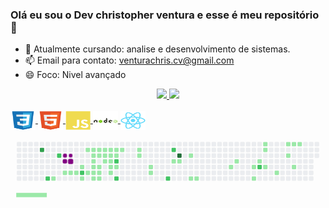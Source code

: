 ### Olá eu sou o Dev christopher ventura e esse é meu repositório 💾

- 🔭 Atualmente cursando: analise e desenvolvimento de sistemas.
- 📫 Email para contato: venturachris.cv@gmail.com
- 😄 Foco: Nivel avançado
<div align="center">
  <a href="https://github.com/VenturaChris">
  <img height="180em" src="https://github-readme-stats.vercel.app/api?username=VenturaChris&show_icons=true&theme=dark&include_all_commits=true&count_private=true"/>
  <img height="180em" src="https://github-readme-stats.vercel.app/api/top-langs/?username=VenturaChris&layout=compact&theme=dark"/>
</div>
<div style="display: inline_block"><br>
  <img align="center" alt="Ju-CSS" height="30" width="40" src="https://raw.githubusercontent.com/devicons/devicon/master/icons/css3/css3-original.svg">
  <img align="center" alt="Ju-HTML" height="30" width="40" src="https://raw.githubusercontent.com/devicons/devicon/master/icons/html5/html5-original.svg">
  <img align="center" alt="Ju-Js" height="30" width="40" src="https://raw.githubusercontent.com/devicons/devicon/master/icons/javascript/javascript-plain.svg">
  <img align="center" alt="Ju-node" height="30" width="40" src="https://raw.githubusercontent.com/devicons/devicon/master/icons/nodejs/nodejs-original-wordmark.svg" >
  <img align="center" alt="Ju-React" height="30" width="40" src="https://raw.githubusercontent.com/devicons/devicon/master/icons/react/react-original.svg">
</div>
  <div><svg viewBox="-16 -32 880 192" width="880" height="192" xmlns="http://www.w3.org/2000/svg"><desc>Generated with https://github.com/Platane/snk</desc><style>@keyframes c0{1.21%{fill:var(--c1)}1.23%,to{fill:var(--ce)}}@keyframes c1{82.66%{fill:var(--c3)}82.68%,to{fill:var(--ce)}}@keyframes c2{51.66%{fill:var(--c2)}51.68%,to{fill:var(--ce)}}@keyframes c3{2.73%{fill:var(--c1)}2.75%,to{fill:var(--ce)}}@keyframes c4{51.36%{fill:var(--c1)}51.38%,to{fill:var(--ce)}}@keyframes c5{53.49%{fill:var(--c2)}53.51%,to{fill:var(--ce)}}@keyframes c6{3.64%{fill:var(--c1)}3.66%,to{fill:var(--ce)}}@keyframes c7{4.55%{fill:var(--c1)}4.57%,to{fill:var(--ce)}}@keyframes c8{4.85%{fill:var(--c1)}4.87%,to{fill:var(--ce)}}@keyframes c9{50.45%{fill:var(--c1)}50.47%,to{fill:var(--ce)}}@keyframes ca{3.94%{fill:var(--c1)}3.96%,to{fill:var(--ce)}}@keyframes cb{4.25%{fill:var(--c1)}4.27%,to{fill:var(--ce)}}@keyframes cc{5.16%{fill:var(--c1)}5.18%,to{fill:var(--ce)}}@keyframes cd{5.77%{fill:var(--c1)}5.79%,to{fill:var(--ce)}}@keyframes ce{6.07%{fill:var(--c1)}6.09%,to{fill:var(--ce)}}@keyframes cf{6.68%{fill:var(--c1)}6.7%,to{fill:var(--ce)}}@keyframes cg{55.61%{fill:var(--c2)}55.63%,to{fill:var(--ce)}}@keyframes ch{49.23%{fill:var(--c1)}49.25%,to{fill:var(--ce)}}@keyframes ci{13.97%{fill:var(--c1)}13.99%,to{fill:var(--ce)}}@keyframes cj{8.5%{fill:var(--c1)}8.52%,to{fill:var(--ce)}}@keyframes ck{13.67%{fill:var(--c1)}13.69%,to{fill:var(--ce)}}@keyframes cl{14.58%{fill:var(--c1)}14.6%,to{fill:var(--ce)}}@keyframes cm{47.71%{fill:var(--c1)}47.73%,to{fill:var(--ce)}}@keyframes cn{7.28%{fill:var(--c1)}7.3%,to{fill:var(--ce)}}@keyframes co{8.2%{fill:var(--c1)}8.22%,to{fill:var(--ce)}}@keyframes cp{9.11%{fill:var(--c1)}9.13%,to{fill:var(--ce)}}@keyframes cq{13.36%{fill:var(--c1)}13.38%,to{fill:var(--ce)}}@keyframes cr{14.88%{fill:var(--c1)}14.9%,to{fill:var(--ce)}}@keyframes cs{7.59%{fill:var(--c1)}7.61%,to{fill:var(--ce)}}@keyframes ct{7.89%{fill:var(--c1)}7.91%,to{fill:var(--ce)}}@keyframes cu{9.41%{fill:var(--c1)}9.43%,to{fill:var(--ce)}}@keyframes cv{13.06%{fill:var(--c1)}13.08%,to{fill:var(--ce)}}@keyframes cw{15.19%{fill:var(--c1)}15.21%,to{fill:var(--ce)}}@keyframes cx{47.1%{fill:var(--c1)}47.12%,to{fill:var(--ce)}}@keyframes cy{12.76%{fill:var(--c1)}12.78%,to{fill:var(--ce)}}@keyframes cz{15.49%{fill:var(--c1)}15.51%,to{fill:var(--ce)}}@keyframes c10{46.8%{fill:var(--c1)}46.82%,to{fill:var(--ce)}}@keyframes c11{10.63%{fill:var(--c1)}10.65%,to{fill:var(--ce)}}@keyframes c12{10.32%{fill:var(--c1)}10.34%,to{fill:var(--ce)}}@keyframes c13{12.45%{fill:var(--c1)}12.47%,to{fill:var(--ce)}}@keyframes c14{15.8%{fill:var(--c1)}15.82%,to{fill:var(--ce)}}@keyframes c15{59.26%{fill:var(--c2)}59.28%,to{fill:var(--ce)}}@keyframes c16{10.93%{fill:var(--c1)}10.95%,to{fill:var(--ce)}}@keyframes c17{57.74%{fill:var(--c2)}57.76%,to{fill:var(--ce)}}@keyframes c18{12.15%{fill:var(--c1)}12.17%,to{fill:var(--ce)}}@keyframes c19{17.32%{fill:var(--c1)}17.34%,to{fill:var(--ce)}}@keyframes c1a{17.01%{fill:var(--c1)}17.03%,to{fill:var(--ce)}}@keyframes c1b{18.83%{fill:var(--c1)}18.85%,to{fill:var(--ce)}}@keyframes c1c{19.14%{fill:var(--c1)}19.16%,to{fill:var(--ce)}}@keyframes c1d{64.73%{fill:var(--c2)}64.75%,to{fill:var(--ce)}}@keyframes c1e{62.91%{fill:var(--c2)}62.93%,to{fill:var(--ce)}}@keyframes c1f{20.96%{fill:var(--c1)}20.98%,to{fill:var(--ce)}}@keyframes c1g{90.26%{fill:var(--c4)}90.28%,to{fill:var(--ce)}}@keyframes c1h{21.27%{fill:var(--c1)}21.29%,to{fill:var(--ce)}}@keyframes c1i{22.18%{fill:var(--c1)}22.2%,to{fill:var(--ce)}}@keyframes c1j{24%{fill:var(--c1)}24.02%,to{fill:var(--ce)}}@keyframes c1k{23.7%{fill:var(--c1)}23.72%,to{fill:var(--ce)}}@keyframes c1l{26.74%{fill:var(--c1)}26.76%,to{fill:var(--ce)}}@keyframes c1m{27.35%{fill:var(--c1)}27.37%,to{fill:var(--ce)}}@keyframes c1n{37.68%{fill:var(--c1)}37.7%,to{fill:var(--ce)}}@keyframes c1o{38.29%{fill:var(--c1)}38.31%,to{fill:var(--ce)}}@keyframes c1p{28.56%{fill:var(--c1)}28.58%,to{fill:var(--ce)}}@keyframes c1q{70.2%{fill:var(--c2)}70.22%,to{fill:var(--ce)}}@keyframes c1r{35.86%{fill:var(--c1)}35.88%,to{fill:var(--ce)}}@keyframes c1s{35.55%{fill:var(--c1)}35.57%,to{fill:var(--ce)}}@keyframes c1t{29.17%{fill:var(--c1)}29.19%,to{fill:var(--ce)}}@keyframes c1u{30.08%{fill:var(--c1)}30.1%,to{fill:var(--ce)}}@keyframes c1v{32.82%{fill:var(--c1)}32.84%,to{fill:var(--ce)}}@keyframes c1w{32.21%{fill:var(--c1)}32.23%,to{fill:var(--ce)}}@keyframes c1x{33.12%{fill:var(--c1)}33.14%,to{fill:var(--ce)}}@keyframes c1y{31.3%{fill:var(--c1)}31.32%,to{fill:var(--ce)}}@keyframes c1z{33.42%{fill:var(--c1)}33.44%,to{fill:var(--ce)}}@keyframes u0{1.21%{transform:scale(0,1)}1.23%,2.73%{transform:scale(.02,1)}2.75%,3.64%{transform:scale(.03,1)}3.66%,3.94%{transform:scale(.05,1)}3.96%,4.25%{transform:scale(.06,1)}4.27%,4.55%{transform:scale(.08,1)}4.57%,4.85%{transform:scale(.1,1)}4.87%,5.16%{transform:scale(.11,1)}5.18%,5.77%{transform:scale(.13,1)}5.79%,6.07%{transform:scale(.15,1)}6.09%,6.68%{transform:scale(.16,1)}6.7%,7.28%{transform:scale(.18,1)}7.3%,7.59%{transform:scale(.19,1)}7.61%,7.89%{transform:scale(.21,1)}7.91%,8.2%{transform:scale(.23,1)}8.22%,8.5%{transform:scale(.24,1)}8.52%,9.11%{transform:scale(.26,1)}9.13%,9.41%{transform:scale(.27,1)}10.32%,9.43%{transform:scale(.29,1)}10.34%,10.63%{transform:scale(.31,1)}10.65%,10.93%{transform:scale(.32,1)}10.95%,12.15%{transform:scale(.34,1)}12.17%,12.45%{transform:scale(.35,1)}12.47%,12.76%{transform:scale(.37,1)}12.78%,13.06%{transform:scale(.39,1)}13.08%,13.36%{transform:scale(.4,1)}13.38%,13.67%{transform:scale(.42,1)}13.69%,13.97%{transform:scale(.44,1)}13.99%,14.58%{transform:scale(.45,1)}14.6%,14.88%{transform:scale(.47,1)}14.9%,15.19%{transform:scale(.48,1)}15.21%,15.49%{transform:scale(.5,1)}15.51%,15.8%{transform:scale(.52,1)}15.82%,17.01%{transform:scale(.53,1)}17.03%,17.32%{transform:scale(.55,1)}17.34%,18.83%{transform:scale(.56,1)}18.85%,19.14%{transform:scale(.58,1)}19.16%,20.96%{transform:scale(.6,1)}20.98%,21.27%{transform:scale(.61,1)}21.29%,22.18%{transform:scale(.63,1)}22.2%,23.7%{transform:scale(.65,1)}23.72%,24%{transform:scale(.66,1)}24.02%,26.74%{transform:scale(.68,1)}26.76%,27.35%{transform:scale(.69,1)}27.37%,28.56%{transform:scale(.71,1)}28.58%,29.17%{transform:scale(.73,1)}29.19%,30.08%{transform:scale(.74,1)}30.1%,31.3%{transform:scale(.76,1)}31.32%,32.21%{transform:scale(.77,1)}32.23%,32.82%{transform:scale(.79,1)}32.84%,33.12%{transform:scale(.81,1)}33.14%,33.42%{transform:scale(.82,1)}33.44%,35.55%{transform:scale(.84,1)}35.57%,35.86%{transform:scale(.85,1)}35.88%,37.68%{transform:scale(.87,1)}37.7%,38.29%{transform:scale(.89,1)}38.31%,46.8%{transform:scale(.9,1)}46.82%,47.1%{transform:scale(.92,1)}47.12%,47.71%{transform:scale(.94,1)}47.73%,49.23%{transform:scale(.95,1)}49.25%,50.45%{transform:scale(.97,1)}50.47%,51.36%{transform:scale(.98,1)}51.38%,to{transform:scale(1,1)}}@keyframes u1{51.66%{transform:scale(0,1)}51.68%,53.49%{transform:scale(.13,1)}53.51%,55.61%{transform:scale(.25,1)}55.63%,57.74%{transform:scale(.38,1)}57.76%,59.26%{transform:scale(.5,1)}59.28%,62.91%{transform:scale(.63,1)}62.93%,64.73%{transform:scale(.75,1)}64.75%,70.2%{transform:scale(.88,1)}70.22%,to{transform:scale(1,1)}}@keyframes u2{82.66%{transform:scale(0,1)}82.68%,to{transform:scale(1,1)}}@keyframes u3{90.26%{transform:scale(0,1)}90.28%,to{transform:scale(1,1)}}@keyframes s0{0%,99.7%{transform:translate(0,-16px)}.3%{transform:translate(0,0)}.91%{transform:translate(32px,0)}1.22%{transform:translate(32px,16px)}1.52%{transform:translate(48px,16px)}1.82%{transform:translate(48px,0)}3.34%{transform:translate(128px,0)}3.65%{transform:translate(128px,16px)}3.95%,96.35%{transform:translate(144px,16px)}4.26%{transform:translate(144px,32px)}4.56%{transform:translate(128px,32px)}4.86%{transform:translate(128px,48px)}5.17%{transform:translate(144px,48px)}5.78%{transform:translate(144px,80px)}49.85%,6.08%{transform:translate(160px,80px)}6.38%{transform:translate(160px,64px)}7.6%{transform:translate(224px,64px)}7.9%{transform:translate(224px,80px)}8.51%{transform:translate(192px,80px)}48.94%,8.81%{transform:translate(192px,96px)}10.03%{transform:translate(256px,96px)}10.64%,46.5%{transform:translate(256px,64px)}11.25%{transform:translate(288px,64px)}12.16%{transform:translate(288px,16px)}13.98%{transform:translate(192px,16px)}14.29%{transform:translate(192px,32px)}17.02%{transform:translate(336px,32px)}17.33%{transform:translate(336px,16px)}17.93%{transform:translate(368px,16px)}19.15%{transform:translate(368px,80px)}20.36%{transform:translate(432px,80px)}20.97%{transform:translate(432px,48px)}21.88%{transform:translate(480px,48px)}22.19%{transform:translate(480px,32px)}22.49%{transform:translate(496px,32px)}23.71%{transform:translate(496px,96px)}24.01%{transform:translate(480px,96px)}24.32%{transform:translate(480px,80px)}26.44%{transform:translate(592px,80px)}26.75%{transform:translate(592px,64px)}27.05%{transform:translate(608px,64px)}27.36%{transform:translate(608px,48px)}28.88%{transform:translate(688px,48px)}29.18%{transform:translate(688px,64px)}29.79%{transform:translate(720px,64px)}30.09%{transform:translate(720px,80px)}31%{transform:translate(768px,80px)}31.91%{transform:translate(768px,32px)}32.22%{transform:translate(752px,32px)}32.83%{transform:translate(752px,0)}33.43%{transform:translate(784px,0)}33.74%{transform:translate(784px,16px)}35.56%{transform:translate(688px,16px)}35.87%{transform:translate(688px,0)}36.47%{transform:translate(656px,0)}38.3%{transform:translate(656px,96px)}38.6%{transform:translate(640px,96px)}39.21%{transform:translate(640px,64px)}46.81%{transform:translate(256px,48px)}48.02%{transform:translate(192px,48px)}49.54%{transform:translate(160px,96px)}51.06%{transform:translate(96px,80px)}51.37%{transform:translate(96px,96px)}51.67%{transform:translate(80px,96px)}51.98%{transform:translate(80px,80px)}52.58%{transform:translate(112px,80px)}53.5%{transform:translate(112px,32px)}54.71%{transform:translate(176px,32px)}55.62%{transform:translate(176px,80px)}57.45%{transform:translate(272px,80px)}57.75%{transform:translate(272px,96px)}58.05%{transform:translate(288px,96px)}58.97%{transform:translate(288px,48px)}59.27%{transform:translate(272px,48px)}59.57%{transform:translate(272px,32px)}62.61%{transform:translate(432px,32px)}62.92%{transform:translate(432px,16px)}63.22%{transform:translate(416px,16px)}64.74%{transform:translate(416px,96px)}69.6%{transform:translate(672px,96px)}71.12%{transform:translate(672px,16px)}82.67%{transform:translate(64px,16px)}82.98%{transform:translate(64px,32px)}90.27%{transform:translate(448px,32px)}90.58%{transform:translate(448px,16px)}96.96%{transform:translate(144px,-16px)}}@keyframes s1{0%,99.7%{transform:translate(16px,-16px)}.3%{transform:translate(0,-16px)}.61%{transform:translate(0,0)}1.22%{transform:translate(32px,0)}1.52%{transform:translate(32px,16px)}1.82%{transform:translate(48px,16px)}2.13%{transform:translate(48px,0)}3.65%{transform:translate(128px,0)}3.95%{transform:translate(128px,16px)}4.26%,96.66%{transform:translate(144px,16px)}4.56%{transform:translate(144px,32px)}4.86%{transform:translate(128px,32px)}5.17%{transform:translate(128px,48px)}5.47%{transform:translate(144px,48px)}6.08%{transform:translate(144px,80px)}50.15%,6.38%{transform:translate(160px,80px)}6.69%{transform:translate(160px,64px)}7.9%{transform:translate(224px,64px)}8.21%{transform:translate(224px,80px)}8.81%{transform:translate(192px,80px)}49.24%,9.12%{transform:translate(192px,96px)}10.33%{transform:translate(256px,96px)}10.94%,46.81%{transform:translate(256px,64px)}11.55%{transform:translate(288px,64px)}12.46%{transform:translate(288px,16px)}14.29%{transform:translate(192px,16px)}14.59%{transform:translate(192px,32px)}17.33%{transform:translate(336px,32px)}17.63%{transform:translate(336px,16px)}18.24%{transform:translate(368px,16px)}19.45%{transform:translate(368px,80px)}20.67%{transform:translate(432px,80px)}21.28%{transform:translate(432px,48px)}22.19%{transform:translate(480px,48px)}22.49%{transform:translate(480px,32px)}22.8%{transform:translate(496px,32px)}24.01%{transform:translate(496px,96px)}24.32%{transform:translate(480px,96px)}24.62%{transform:translate(480px,80px)}26.75%{transform:translate(592px,80px)}27.05%{transform:translate(592px,64px)}27.36%{transform:translate(608px,64px)}27.66%{transform:translate(608px,48px)}29.18%{transform:translate(688px,48px)}29.48%{transform:translate(688px,64px)}30.09%{transform:translate(720px,64px)}30.4%{transform:translate(720px,80px)}31.31%{transform:translate(768px,80px)}32.22%{transform:translate(768px,32px)}32.52%{transform:translate(752px,32px)}33.13%{transform:translate(752px,0)}33.74%{transform:translate(784px,0)}34.04%{transform:translate(784px,16px)}35.87%{transform:translate(688px,16px)}36.17%{transform:translate(688px,0)}36.78%{transform:translate(656px,0)}38.6%{transform:translate(656px,96px)}38.91%{transform:translate(640px,96px)}39.51%{transform:translate(640px,64px)}47.11%{transform:translate(256px,48px)}48.33%{transform:translate(192px,48px)}49.85%{transform:translate(160px,96px)}51.37%{transform:translate(96px,80px)}51.67%{transform:translate(96px,96px)}51.98%{transform:translate(80px,96px)}52.28%{transform:translate(80px,80px)}52.89%{transform:translate(112px,80px)}53.8%{transform:translate(112px,32px)}55.02%{transform:translate(176px,32px)}55.93%{transform:translate(176px,80px)}57.75%{transform:translate(272px,80px)}58.05%{transform:translate(272px,96px)}58.36%{transform:translate(288px,96px)}59.27%{transform:translate(288px,48px)}59.57%{transform:translate(272px,48px)}59.88%{transform:translate(272px,32px)}62.92%{transform:translate(432px,32px)}63.22%{transform:translate(432px,16px)}63.53%{transform:translate(416px,16px)}65.05%{transform:translate(416px,96px)}69.91%{transform:translate(672px,96px)}71.43%{transform:translate(672px,16px)}82.98%{transform:translate(64px,16px)}83.28%{transform:translate(64px,32px)}90.58%{transform:translate(448px,32px)}90.88%{transform:translate(448px,16px)}97.26%{transform:translate(144px,-16px)}}@keyframes s2{0%,99.7%{transform:translate(32px,-16px)}.61%{transform:translate(0,-16px)}.91%{transform:translate(0,0)}1.52%{transform:translate(32px,0)}1.82%{transform:translate(32px,16px)}2.13%{transform:translate(48px,16px)}2.43%{transform:translate(48px,0)}3.95%{transform:translate(128px,0)}4.26%{transform:translate(128px,16px)}4.56%,96.96%{transform:translate(144px,16px)}4.86%{transform:translate(144px,32px)}5.17%{transform:translate(128px,32px)}5.47%{transform:translate(128px,48px)}5.78%{transform:translate(144px,48px)}6.38%{transform:translate(144px,80px)}50.46%,6.69%{transform:translate(160px,80px)}6.99%{transform:translate(160px,64px)}8.21%{transform:translate(224px,64px)}8.51%{transform:translate(224px,80px)}9.12%{transform:translate(192px,80px)}49.54%,9.42%{transform:translate(192px,96px)}10.64%{transform:translate(256px,96px)}11.25%,47.11%{transform:translate(256px,64px)}11.85%{transform:translate(288px,64px)}12.77%{transform:translate(288px,16px)}14.59%{transform:translate(192px,16px)}14.89%{transform:translate(192px,32px)}17.63%{transform:translate(336px,32px)}17.93%{transform:translate(336px,16px)}18.54%{transform:translate(368px,16px)}19.76%{transform:translate(368px,80px)}20.97%{transform:translate(432px,80px)}21.58%{transform:translate(432px,48px)}22.49%{transform:translate(480px,48px)}22.8%{transform:translate(480px,32px)}23.1%{transform:translate(496px,32px)}24.32%{transform:translate(496px,96px)}24.62%{transform:translate(480px,96px)}24.92%{transform:translate(480px,80px)}27.05%{transform:translate(592px,80px)}27.36%{transform:translate(592px,64px)}27.66%{transform:translate(608px,64px)}27.96%{transform:translate(608px,48px)}29.48%{transform:translate(688px,48px)}29.79%{transform:translate(688px,64px)}30.4%{transform:translate(720px,64px)}30.7%{transform:translate(720px,80px)}31.61%{transform:translate(768px,80px)}32.52%{transform:translate(768px,32px)}32.83%{transform:translate(752px,32px)}33.43%{transform:translate(752px,0)}34.04%{transform:translate(784px,0)}34.35%{transform:translate(784px,16px)}36.17%{transform:translate(688px,16px)}36.47%{transform:translate(688px,0)}37.08%{transform:translate(656px,0)}38.91%{transform:translate(656px,96px)}39.21%{transform:translate(640px,96px)}39.82%{transform:translate(640px,64px)}47.42%{transform:translate(256px,48px)}48.63%{transform:translate(192px,48px)}50.15%{transform:translate(160px,96px)}51.67%{transform:translate(96px,80px)}51.98%{transform:translate(96px,96px)}52.28%{transform:translate(80px,96px)}52.58%{transform:translate(80px,80px)}53.19%{transform:translate(112px,80px)}54.1%{transform:translate(112px,32px)}55.32%{transform:translate(176px,32px)}56.23%{transform:translate(176px,80px)}58.05%{transform:translate(272px,80px)}58.36%{transform:translate(272px,96px)}58.66%{transform:translate(288px,96px)}59.57%{transform:translate(288px,48px)}59.88%{transform:translate(272px,48px)}60.18%{transform:translate(272px,32px)}63.22%{transform:translate(432px,32px)}63.53%{transform:translate(432px,16px)}63.83%{transform:translate(416px,16px)}65.35%{transform:translate(416px,96px)}70.21%{transform:translate(672px,96px)}71.73%{transform:translate(672px,16px)}83.28%{transform:translate(64px,16px)}83.59%{transform:translate(64px,32px)}90.88%{transform:translate(448px,32px)}91.19%{transform:translate(448px,16px)}97.57%{transform:translate(144px,-16px)}}@keyframes s3{0%,99.7%{transform:translate(48px,-16px)}.91%{transform:translate(0,-16px)}1.22%{transform:translate(0,0)}1.82%{transform:translate(32px,0)}2.13%{transform:translate(32px,16px)}2.43%{transform:translate(48px,16px)}2.74%{transform:translate(48px,0)}4.26%{transform:translate(128px,0)}4.56%{transform:translate(128px,16px)}4.86%,97.26%{transform:translate(144px,16px)}5.17%{transform:translate(144px,32px)}5.47%{transform:translate(128px,32px)}5.78%{transform:translate(128px,48px)}6.08%{transform:translate(144px,48px)}6.69%{transform:translate(144px,80px)}50.76%,6.99%{transform:translate(160px,80px)}7.29%{transform:translate(160px,64px)}8.51%{transform:translate(224px,64px)}8.81%{transform:translate(224px,80px)}9.42%{transform:translate(192px,80px)}49.85%,9.73%{transform:translate(192px,96px)}10.94%{transform:translate(256px,96px)}11.55%,47.42%{transform:translate(256px,64px)}12.16%{transform:translate(288px,64px)}13.07%{transform:translate(288px,16px)}14.89%{transform:translate(192px,16px)}15.2%{transform:translate(192px,32px)}17.93%{transform:translate(336px,32px)}18.24%{transform:translate(336px,16px)}18.84%{transform:translate(368px,16px)}20.06%{transform:translate(368px,80px)}21.28%{transform:translate(432px,80px)}21.88%{transform:translate(432px,48px)}22.8%{transform:translate(480px,48px)}23.1%{transform:translate(480px,32px)}23.4%{transform:translate(496px,32px)}24.62%{transform:translate(496px,96px)}24.92%{transform:translate(480px,96px)}25.23%{transform:translate(480px,80px)}27.36%{transform:translate(592px,80px)}27.66%{transform:translate(592px,64px)}27.96%{transform:translate(608px,64px)}28.27%{transform:translate(608px,48px)}29.79%{transform:translate(688px,48px)}30.09%{transform:translate(688px,64px)}30.7%{transform:translate(720px,64px)}31%{transform:translate(720px,80px)}31.91%{transform:translate(768px,80px)}32.83%{transform:translate(768px,32px)}33.13%{transform:translate(752px,32px)}33.74%{transform:translate(752px,0)}34.35%{transform:translate(784px,0)}34.65%{transform:translate(784px,16px)}36.47%{transform:translate(688px,16px)}36.78%{transform:translate(688px,0)}37.39%{transform:translate(656px,0)}39.21%{transform:translate(656px,96px)}39.51%{transform:translate(640px,96px)}40.12%{transform:translate(640px,64px)}47.72%{transform:translate(256px,48px)}48.94%{transform:translate(192px,48px)}50.46%{transform:translate(160px,96px)}51.98%{transform:translate(96px,80px)}52.28%{transform:translate(96px,96px)}52.58%{transform:translate(80px,96px)}52.89%{transform:translate(80px,80px)}53.5%{transform:translate(112px,80px)}54.41%{transform:translate(112px,32px)}55.62%{transform:translate(176px,32px)}56.53%{transform:translate(176px,80px)}58.36%{transform:translate(272px,80px)}58.66%{transform:translate(272px,96px)}58.97%{transform:translate(288px,96px)}59.88%{transform:translate(288px,48px)}60.18%{transform:translate(272px,48px)}60.49%{transform:translate(272px,32px)}63.53%{transform:translate(432px,32px)}63.83%{transform:translate(432px,16px)}64.13%{transform:translate(416px,16px)}65.65%{transform:translate(416px,96px)}70.52%{transform:translate(672px,96px)}72.04%{transform:translate(672px,16px)}83.59%{transform:translate(64px,16px)}83.89%{transform:translate(64px,32px)}91.19%{transform:translate(448px,32px)}91.49%{transform:translate(448px,16px)}97.87%{transform:translate(144px,-16px)}}:root{--cb:#1b1f230a;--cs:purple;--ce:#ebedf0;--c0:#ebedf0;--c1:#9be9a8;--c2:#40c463;--c3:#30a14e;--c4:#216e39}@media (prefers-color-scheme:dark){:root{--cb:#1b1f230a;--cs:purple;--ce:#161b22;--c1:#01311f;--c2:#034525;--c3:#0f6d31;--c4:#00c647}}.c{shape-rendering:geometricPrecision;fill:var(--ce);stroke-width:1px;stroke:var(--cb);animation:none 32900ms linear infinite}.c.c0{fill:var(--c1);animation-name:c0}.c.c1{fill:var(--c3);animation-name:c1}.c.c2{fill:var(--c2);animation-name:c2}.c.c3,.c.c4{fill:var(--c1);animation-name:c3}.c.c4{animation-name:c4}.c.c5{fill:var(--c2);animation-name:c5}.c.c6{fill:var(--c1);animation-name:c6}.c.c7,.c.c8,.c.c9{fill:var(--c1);animation-name:c7}.c.c8,.c.c9{animation-name:c8}.c.c9{animation-name:c9}.c.ca,.c.cb,.c.cc{fill:var(--c1);animation-name:ca}.c.cb,.c.cc{animation-name:cb}.c.cc{animation-name:cc}.c.cd,.c.ce,.c.cf{fill:var(--c1);animation-name:cd}.c.ce,.c.cf{animation-name:ce}.c.cf{animation-name:cf}.c.cg{fill:var(--c2);animation-name:cg}.c.ch,.c.ci,.c.cj{fill:var(--c1);animation-name:ch}.c.ci,.c.cj{animation-name:ci}.c.cj{animation-name:cj}.c.ck,.c.cl,.c.cm{fill:var(--c1);animation-name:ck}.c.cl,.c.cm{animation-name:cl}.c.cm{animation-name:cm}.c.cn,.c.co,.c.cp{fill:var(--c1);animation-name:cn}.c.co,.c.cp{animation-name:co}.c.cp{animation-name:cp}.c.cq,.c.cr,.c.cs{fill:var(--c1);animation-name:cq}.c.cr,.c.cs{animation-name:cr}.c.cs{animation-name:cs}.c.ct,.c.cu,.c.cv{fill:var(--c1);animation-name:ct}.c.cu,.c.cv{animation-name:cu}.c.cv{animation-name:cv}.c.cw,.c.cx,.c.cy{fill:var(--c1);animation-name:cw}.c.cx,.c.cy{animation-name:cx}.c.cy{animation-name:cy}.c.c10,.c.c11,.c.cz{fill:var(--c1);animation-name:cz}.c.c10,.c.c11{animation-name:c10}.c.c11{animation-name:c11}.c.c12,.c.c13,.c.c14{fill:var(--c1);animation-name:c12}.c.c13,.c.c14{animation-name:c13}.c.c14{animation-name:c14}.c.c15{fill:var(--c2);animation-name:c15}.c.c16{fill:var(--c1);animation-name:c16}.c.c17{fill:var(--c2);animation-name:c17}.c.c18,.c.c19{fill:var(--c1);animation-name:c18}.c.c19{animation-name:c19}.c.c1a,.c.c1b,.c.c1c{fill:var(--c1);animation-name:c1a}.c.c1b,.c.c1c{animation-name:c1b}.c.c1c{animation-name:c1c}.c.c1d,.c.c1e{fill:var(--c2);animation-name:c1d}.c.c1e{animation-name:c1e}.c.c1f{fill:var(--c1);animation-name:c1f}.c.c1g{fill:var(--c4);animation-name:c1g}.c.c1h,.c.c1i,.c.c1j{fill:var(--c1);animation-name:c1h}.c.c1i,.c.c1j{animation-name:c1i}.c.c1j{animation-name:c1j}.c.c1k,.c.c1l,.c.c1m{fill:var(--c1);animation-name:c1k}.c.c1l,.c.c1m{animation-name:c1l}.c.c1m{animation-name:c1m}.c.c1n,.c.c1o,.c.c1p{fill:var(--c1);animation-name:c1n}.c.c1o,.c.c1p{animation-name:c1o}.c.c1p{animation-name:c1p}.c.c1q{fill:var(--c2);animation-name:c1q}.c.c1r,.c.c1s,.c.c1t{fill:var(--c1);animation-name:c1r}.c.c1s,.c.c1t{animation-name:c1s}.c.c1t{animation-name:c1t}.c.c1u,.c.c1v,.c.c1w{fill:var(--c1);animation-name:c1u}.c.c1v,.c.c1w{animation-name:c1v}.c.c1w{animation-name:c1w}.c.c1x,.c.c1y,.c.c1z{fill:var(--c1);animation-name:c1x}.c.c1y,.c.c1z{animation-name:c1y}.c.c1z{animation-name:c1z}.s,.u{animation:none linear 32900ms infinite}.u,.u.u0{transform-origin:0 0}.u{transform:scale(0,1)}.u.u0{fill:var(--c1);animation-name:u0}.u.u1{fill:var(--c2);animation-name:u1;transform-origin:730.2px 0}.u.u2{fill:var(--c3);animation-name:u2;transform-origin:824.4px 0}.u.u3{fill:var(--c4);animation-name:u3;transform-origin:836.2px 0}.s{shape-rendering:geometricPrecision;fill:var(--cs)}.s.s0{transform:translate(0,-16px);animation-name:s0}.s.s1{transform:translate(16px,-16px);animation-name:s1}.s.s2{transform:translate(32px,-16px);animation-name:s2}.s.s3{transform:translate(48px,-16px);animation-name:s3}</style><rect class="c" x="2" y="2" rx="2" ry="2" width="12" height="12"/><rect class="c" x="2" y="18" rx="2" ry="2" width="12" height="12"/><rect class="c" x="2" y="34" rx="2" ry="2" width="12" height="12"/><rect class="c" x="2" y="50" rx="2" ry="2" width="12" height="12"/><rect class="c" x="2" y="66" rx="2" ry="2" width="12" height="12"/><rect class="c" x="2" y="82" rx="2" ry="2" width="12" height="12"/><rect class="c" x="2" y="98" rx="2" ry="2" width="12" height="12"/><rect class="c" x="18" y="2" rx="2" ry="2" width="12" height="12"/><rect class="c" x="18" y="18" rx="2" ry="2" width="12" height="12"/><rect class="c" x="18" y="34" rx="2" ry="2" width="12" height="12"/><rect class="c" x="18" y="50" rx="2" ry="2" width="12" height="12"/><rect class="c" x="18" y="66" rx="2" ry="2" width="12" height="12"/><rect class="c" x="18" y="82" rx="2" ry="2" width="12" height="12"/><rect class="c" x="18" y="98" rx="2" ry="2" width="12" height="12"/><rect class="c" x="34" y="2" rx="2" ry="2" width="12" height="12"/><rect class="c c0" x="34" y="18" rx="2" ry="2" width="12" height="12"/><rect class="c" x="34" y="34" rx="2" ry="2" width="12" height="12"/><rect class="c" x="34" y="50" rx="2" ry="2" width="12" height="12"/><rect class="c" x="34" y="66" rx="2" ry="2" width="12" height="12"/><rect class="c" x="34" y="82" rx="2" ry="2" width="12" height="12"/><rect class="c" x="34" y="98" rx="2" ry="2" width="12" height="12"/><rect class="c" x="50" y="2" rx="2" ry="2" width="12" height="12"/><rect class="c" x="50" y="18" rx="2" ry="2" width="12" height="12"/><rect class="c" x="50" y="34" rx="2" ry="2" width="12" height="12"/><rect class="c" x="50" y="50" rx="2" ry="2" width="12" height="12"/><rect class="c" x="50" y="66" rx="2" ry="2" width="12" height="12"/><rect class="c" x="50" y="82" rx="2" ry="2" width="12" height="12"/><rect class="c" x="50" y="98" rx="2" ry="2" width="12" height="12"/><rect class="c" x="66" y="2" rx="2" ry="2" width="12" height="12"/><rect class="c c1" x="66" y="18" rx="2" ry="2" width="12" height="12"/><rect class="c" x="66" y="34" rx="2" ry="2" width="12" height="12"/><rect class="c" x="66" y="50" rx="2" ry="2" width="12" height="12"/><rect class="c" x="66" y="66" rx="2" ry="2" width="12" height="12"/><rect class="c" x="66" y="82" rx="2" ry="2" width="12" height="12"/><rect class="c" x="66" y="98" rx="2" ry="2" width="12" height="12"/><rect class="c" x="82" y="2" rx="2" ry="2" width="12" height="12"/><rect class="c" x="82" y="18" rx="2" ry="2" width="12" height="12"/><rect class="c" x="82" y="34" rx="2" ry="2" width="12" height="12"/><rect class="c" x="82" y="50" rx="2" ry="2" width="12" height="12"/><rect class="c" x="82" y="66" rx="2" ry="2" width="12" height="12"/><rect class="c" x="82" y="82" rx="2" ry="2" width="12" height="12"/><rect class="c c2" x="82" y="98" rx="2" ry="2" width="12" height="12"/><rect class="c c3" x="98" y="2" rx="2" ry="2" width="12" height="12"/><rect class="c" x="98" y="18" rx="2" ry="2" width="12" height="12"/><rect class="c" x="98" y="34" rx="2" ry="2" width="12" height="12"/><rect class="c" x="98" y="50" rx="2" ry="2" width="12" height="12"/><rect class="c" x="98" y="66" rx="2" ry="2" width="12" height="12"/><rect class="c" x="98" y="82" rx="2" ry="2" width="12" height="12"/><rect class="c c4" x="98" y="98" rx="2" ry="2" width="12" height="12"/><rect class="c" x="114" y="2" rx="2" ry="2" width="12" height="12"/><rect class="c" x="114" y="18" rx="2" ry="2" width="12" height="12"/><rect class="c c5" x="114" y="34" rx="2" ry="2" width="12" height="12"/><rect class="c" x="114" y="50" rx="2" ry="2" width="12" height="12"/><rect class="c" x="114" y="66" rx="2" ry="2" width="12" height="12"/><rect class="c" x="114" y="82" rx="2" ry="2" width="12" height="12"/><rect class="c" x="114" y="98" rx="2" ry="2" width="12" height="12"/><rect class="c" x="130" y="2" rx="2" ry="2" width="12" height="12"/><rect class="c c6" x="130" y="18" rx="2" ry="2" width="12" height="12"/><rect class="c c7" x="130" y="34" rx="2" ry="2" width="12" height="12"/><rect class="c c8" x="130" y="50" rx="2" ry="2" width="12" height="12"/><rect class="c" x="130" y="66" rx="2" ry="2" width="12" height="12"/><rect class="c c9" x="130" y="82" rx="2" ry="2" width="12" height="12"/><rect class="c" x="130" y="98" rx="2" ry="2" width="12" height="12"/><rect class="c" x="146" y="2" rx="2" ry="2" width="12" height="12"/><rect class="c ca" x="146" y="18" rx="2" ry="2" width="12" height="12"/><rect class="c cb" x="146" y="34" rx="2" ry="2" width="12" height="12"/><rect class="c cc" x="146" y="50" rx="2" ry="2" width="12" height="12"/><rect class="c" x="146" y="66" rx="2" ry="2" width="12" height="12"/><rect class="c cd" x="146" y="82" rx="2" ry="2" width="12" height="12"/><rect class="c" x="146" y="98" rx="2" ry="2" width="12" height="12"/><rect class="c" x="162" y="2" rx="2" ry="2" width="12" height="12"/><rect class="c" x="162" y="18" rx="2" ry="2" width="12" height="12"/><rect class="c" x="162" y="34" rx="2" ry="2" width="12" height="12"/><rect class="c" x="162" y="50" rx="2" ry="2" width="12" height="12"/><rect class="c" x="162" y="66" rx="2" ry="2" width="12" height="12"/><rect class="c ce" x="162" y="82" rx="2" ry="2" width="12" height="12"/><rect class="c" x="162" y="98" rx="2" ry="2" width="12" height="12"/><rect class="c" x="178" y="2" rx="2" ry="2" width="12" height="12"/><rect class="c" x="178" y="18" rx="2" ry="2" width="12" height="12"/><rect class="c" x="178" y="34" rx="2" ry="2" width="12" height="12"/><rect class="c" x="178" y="50" rx="2" ry="2" width="12" height="12"/><rect class="c cf" x="178" y="66" rx="2" ry="2" width="12" height="12"/><rect class="c cg" x="178" y="82" rx="2" ry="2" width="12" height="12"/><rect class="c ch" x="178" y="98" rx="2" ry="2" width="12" height="12"/><rect class="c" x="194" y="2" rx="2" ry="2" width="12" height="12"/><rect class="c ci" x="194" y="18" rx="2" ry="2" width="12" height="12"/><rect class="c" x="194" y="34" rx="2" ry="2" width="12" height="12"/><rect class="c" x="194" y="50" rx="2" ry="2" width="12" height="12"/><rect class="c" x="194" y="66" rx="2" ry="2" width="12" height="12"/><rect class="c cj" x="194" y="82" rx="2" ry="2" width="12" height="12"/><rect class="c" x="194" y="98" rx="2" ry="2" width="12" height="12"/><rect class="c" x="210" y="2" rx="2" ry="2" width="12" height="12"/><rect class="c ck" x="210" y="18" rx="2" ry="2" width="12" height="12"/><rect class="c cl" x="210" y="34" rx="2" ry="2" width="12" height="12"/><rect class="c cm" x="210" y="50" rx="2" ry="2" width="12" height="12"/><rect class="c cn" x="210" y="66" rx="2" ry="2" width="12" height="12"/><rect class="c co" x="210" y="82" rx="2" ry="2" width="12" height="12"/><rect class="c cp" x="210" y="98" rx="2" ry="2" width="12" height="12"/><rect class="c" x="226" y="2" rx="2" ry="2" width="12" height="12"/><rect class="c cq" x="226" y="18" rx="2" ry="2" width="12" height="12"/><rect class="c cr" x="226" y="34" rx="2" ry="2" width="12" height="12"/><rect class="c" x="226" y="50" rx="2" ry="2" width="12" height="12"/><rect class="c cs" x="226" y="66" rx="2" ry="2" width="12" height="12"/><rect class="c ct" x="226" y="82" rx="2" ry="2" width="12" height="12"/><rect class="c cu" x="226" y="98" rx="2" ry="2" width="12" height="12"/><rect class="c" x="242" y="2" rx="2" ry="2" width="12" height="12"/><rect class="c cv" x="242" y="18" rx="2" ry="2" width="12" height="12"/><rect class="c cw" x="242" y="34" rx="2" ry="2" width="12" height="12"/><rect class="c cx" x="242" y="50" rx="2" ry="2" width="12" height="12"/><rect class="c" x="242" y="66" rx="2" ry="2" width="12" height="12"/><rect class="c" x="242" y="82" rx="2" ry="2" width="12" height="12"/><rect class="c" x="242" y="98" rx="2" ry="2" width="12" height="12"/><rect class="c" x="258" y="2" rx="2" ry="2" width="12" height="12"/><rect class="c cy" x="258" y="18" rx="2" ry="2" width="12" height="12"/><rect class="c cz" x="258" y="34" rx="2" ry="2" width="12" height="12"/><rect class="c c10" x="258" y="50" rx="2" ry="2" width="12" height="12"/><rect class="c c11" x="258" y="66" rx="2" ry="2" width="12" height="12"/><rect class="c c12" x="258" y="82" rx="2" ry="2" width="12" height="12"/><rect class="c" x="258" y="98" rx="2" ry="2" width="12" height="12"/><rect class="c" x="274" y="2" rx="2" ry="2" width="12" height="12"/><rect class="c c13" x="274" y="18" rx="2" ry="2" width="12" height="12"/><rect class="c c14" x="274" y="34" rx="2" ry="2" width="12" height="12"/><rect class="c c15" x="274" y="50" rx="2" ry="2" width="12" height="12"/><rect class="c c16" x="274" y="66" rx="2" ry="2" width="12" height="12"/><rect class="c" x="274" y="82" rx="2" ry="2" width="12" height="12"/><rect class="c c17" x="274" y="98" rx="2" ry="2" width="12" height="12"/><rect class="c" x="290" y="2" rx="2" ry="2" width="12" height="12"/><rect class="c c18" x="290" y="18" rx="2" ry="2" width="12" height="12"/><rect class="c" x="290" y="34" rx="2" ry="2" width="12" height="12"/><rect class="c" x="290" y="50" rx="2" ry="2" width="12" height="12"/><rect class="c" x="290" y="66" rx="2" ry="2" width="12" height="12"/><rect class="c" x="290" y="82" rx="2" ry="2" width="12" height="12"/><rect class="c" x="290" y="98" rx="2" ry="2" width="12" height="12"/><rect class="c" x="306" y="2" rx="2" ry="2" width="12" height="12"/><rect class="c" x="306" y="18" rx="2" ry="2" width="12" height="12"/><rect class="c" x="306" y="34" rx="2" ry="2" width="12" height="12"/><rect class="c" x="306" y="50" rx="2" ry="2" width="12" height="12"/><rect class="c" x="306" y="66" rx="2" ry="2" width="12" height="12"/><rect class="c" x="306" y="82" rx="2" ry="2" width="12" height="12"/><rect class="c" x="306" y="98" rx="2" ry="2" width="12" height="12"/><rect class="c" x="322" y="2" rx="2" ry="2" width="12" height="12"/><rect class="c" x="322" y="18" rx="2" ry="2" width="12" height="12"/><rect class="c" x="322" y="34" rx="2" ry="2" width="12" height="12"/><rect class="c" x="322" y="50" rx="2" ry="2" width="12" height="12"/><rect class="c" x="322" y="66" rx="2" ry="2" width="12" height="12"/><rect class="c" x="322" y="82" rx="2" ry="2" width="12" height="12"/><rect class="c" x="322" y="98" rx="2" ry="2" width="12" height="12"/><rect class="c" x="338" y="2" rx="2" ry="2" width="12" height="12"/><rect class="c c19" x="338" y="18" rx="2" ry="2" width="12" height="12"/><rect class="c c1a" x="338" y="34" rx="2" ry="2" width="12" height="12"/><rect class="c" x="338" y="50" rx="2" ry="2" width="12" height="12"/><rect class="c" x="338" y="66" rx="2" ry="2" width="12" height="12"/><rect class="c" x="338" y="82" rx="2" ry="2" width="12" height="12"/><rect class="c" x="338" y="98" rx="2" ry="2" width="12" height="12"/><rect class="c" x="354" y="2" rx="2" ry="2" width="12" height="12"/><rect class="c" x="354" y="18" rx="2" ry="2" width="12" height="12"/><rect class="c" x="354" y="34" rx="2" ry="2" width="12" height="12"/><rect class="c" x="354" y="50" rx="2" ry="2" width="12" height="12"/><rect class="c" x="354" y="66" rx="2" ry="2" width="12" height="12"/><rect class="c" x="354" y="82" rx="2" ry="2" width="12" height="12"/><rect class="c" x="354" y="98" rx="2" ry="2" width="12" height="12"/><rect class="c" x="370" y="2" rx="2" ry="2" width="12" height="12"/><rect class="c" x="370" y="18" rx="2" ry="2" width="12" height="12"/><rect class="c" x="370" y="34" rx="2" ry="2" width="12" height="12"/><rect class="c" x="370" y="50" rx="2" ry="2" width="12" height="12"/><rect class="c c1b" x="370" y="66" rx="2" ry="2" width="12" height="12"/><rect class="c c1c" x="370" y="82" rx="2" ry="2" width="12" height="12"/><rect class="c" x="370" y="98" rx="2" ry="2" width="12" height="12"/><rect class="c" x="386" y="2" rx="2" ry="2" width="12" height="12"/><rect class="c" x="386" y="18" rx="2" ry="2" width="12" height="12"/><rect class="c" x="386" y="34" rx="2" ry="2" width="12" height="12"/><rect class="c" x="386" y="50" rx="2" ry="2" width="12" height="12"/><rect class="c" x="386" y="66" rx="2" ry="2" width="12" height="12"/><rect class="c" x="386" y="82" rx="2" ry="2" width="12" height="12"/><rect class="c" x="386" y="98" rx="2" ry="2" width="12" height="12"/><rect class="c" x="402" y="2" rx="2" ry="2" width="12" height="12"/><rect class="c" x="402" y="18" rx="2" ry="2" width="12" height="12"/><rect class="c" x="402" y="34" rx="2" ry="2" width="12" height="12"/><rect class="c" x="402" y="50" rx="2" ry="2" width="12" height="12"/><rect class="c" x="402" y="66" rx="2" ry="2" width="12" height="12"/><rect class="c" x="402" y="82" rx="2" ry="2" width="12" height="12"/><rect class="c" x="402" y="98" rx="2" ry="2" width="12" height="12"/><rect class="c" x="418" y="2" rx="2" ry="2" width="12" height="12"/><rect class="c" x="418" y="18" rx="2" ry="2" width="12" height="12"/><rect class="c" x="418" y="34" rx="2" ry="2" width="12" height="12"/><rect class="c" x="418" y="50" rx="2" ry="2" width="12" height="12"/><rect class="c" x="418" y="66" rx="2" ry="2" width="12" height="12"/><rect class="c" x="418" y="82" rx="2" ry="2" width="12" height="12"/><rect class="c c1d" x="418" y="98" rx="2" ry="2" width="12" height="12"/><rect class="c" x="434" y="2" rx="2" ry="2" width="12" height="12"/><rect class="c c1e" x="434" y="18" rx="2" ry="2" width="12" height="12"/><rect class="c" x="434" y="34" rx="2" ry="2" width="12" height="12"/><rect class="c c1f" x="434" y="50" rx="2" ry="2" width="12" height="12"/><rect class="c" x="434" y="66" rx="2" ry="2" width="12" height="12"/><rect class="c" x="434" y="82" rx="2" ry="2" width="12" height="12"/><rect class="c" x="434" y="98" rx="2" ry="2" width="12" height="12"/><rect class="c" x="450" y="2" rx="2" ry="2" width="12" height="12"/><rect class="c" x="450" y="18" rx="2" ry="2" width="12" height="12"/><rect class="c c1g" x="450" y="34" rx="2" ry="2" width="12" height="12"/><rect class="c c1h" x="450" y="50" rx="2" ry="2" width="12" height="12"/><rect class="c" x="450" y="66" rx="2" ry="2" width="12" height="12"/><rect class="c" x="450" y="82" rx="2" ry="2" width="12" height="12"/><rect class="c" x="450" y="98" rx="2" ry="2" width="12" height="12"/><rect class="c" x="466" y="2" rx="2" ry="2" width="12" height="12"/><rect class="c" x="466" y="18" rx="2" ry="2" width="12" height="12"/><rect class="c" x="466" y="34" rx="2" ry="2" width="12" height="12"/><rect class="c" x="466" y="50" rx="2" ry="2" width="12" height="12"/><rect class="c" x="466" y="66" rx="2" ry="2" width="12" height="12"/><rect class="c" x="466" y="82" rx="2" ry="2" width="12" height="12"/><rect class="c" x="466" y="98" rx="2" ry="2" width="12" height="12"/><rect class="c" x="482" y="2" rx="2" ry="2" width="12" height="12"/><rect class="c" x="482" y="18" rx="2" ry="2" width="12" height="12"/><rect class="c c1i" x="482" y="34" rx="2" ry="2" width="12" height="12"/><rect class="c" x="482" y="50" rx="2" ry="2" width="12" height="12"/><rect class="c" x="482" y="66" rx="2" ry="2" width="12" height="12"/><rect class="c" x="482" y="82" rx="2" ry="2" width="12" height="12"/><rect class="c c1j" x="482" y="98" rx="2" ry="2" width="12" height="12"/><rect class="c" x="498" y="2" rx="2" ry="2" width="12" height="12"/><rect class="c" x="498" y="18" rx="2" ry="2" width="12" height="12"/><rect class="c" x="498" y="34" rx="2" ry="2" width="12" height="12"/><rect class="c" x="498" y="50" rx="2" ry="2" width="12" height="12"/><rect class="c" x="498" y="66" rx="2" ry="2" width="12" height="12"/><rect class="c" x="498" y="82" rx="2" ry="2" width="12" height="12"/><rect class="c c1k" x="498" y="98" rx="2" ry="2" width="12" height="12"/><rect class="c" x="514" y="2" rx="2" ry="2" width="12" height="12"/><rect class="c" x="514" y="18" rx="2" ry="2" width="12" height="12"/><rect class="c" x="514" y="34" rx="2" ry="2" width="12" height="12"/><rect class="c" x="514" y="50" rx="2" ry="2" width="12" height="12"/><rect class="c" x="514" y="66" rx="2" ry="2" width="12" height="12"/><rect class="c" x="514" y="82" rx="2" ry="2" width="12" height="12"/><rect class="c" x="514" y="98" rx="2" ry="2" width="12" height="12"/><rect class="c" x="530" y="2" rx="2" ry="2" width="12" height="12"/><rect class="c" x="530" y="18" rx="2" ry="2" width="12" height="12"/><rect class="c" x="530" y="34" rx="2" ry="2" width="12" height="12"/><rect class="c" x="530" y="50" rx="2" ry="2" width="12" height="12"/><rect class="c" x="530" y="66" rx="2" ry="2" width="12" height="12"/><rect class="c" x="530" y="82" rx="2" ry="2" width="12" height="12"/><rect class="c" x="530" y="98" rx="2" ry="2" width="12" height="12"/><rect class="c" x="546" y="2" rx="2" ry="2" width="12" height="12"/><rect class="c" x="546" y="18" rx="2" ry="2" width="12" height="12"/><rect class="c" x="546" y="34" rx="2" ry="2" width="12" height="12"/><rect class="c" x="546" y="50" rx="2" ry="2" width="12" height="12"/><rect class="c" x="546" y="66" rx="2" ry="2" width="12" height="12"/><rect class="c" x="546" y="82" rx="2" ry="2" width="12" height="12"/><rect class="c" x="546" y="98" rx="2" ry="2" width="12" height="12"/><rect class="c" x="562" y="2" rx="2" ry="2" width="12" height="12"/><rect class="c" x="562" y="18" rx="2" ry="2" width="12" height="12"/><rect class="c" x="562" y="34" rx="2" ry="2" width="12" height="12"/><rect class="c" x="562" y="50" rx="2" ry="2" width="12" height="12"/><rect class="c" x="562" y="66" rx="2" ry="2" width="12" height="12"/><rect class="c" x="562" y="82" rx="2" ry="2" width="12" height="12"/><rect class="c" x="562" y="98" rx="2" ry="2" width="12" height="12"/><rect class="c" x="578" y="2" rx="2" ry="2" width="12" height="12"/><rect class="c" x="578" y="18" rx="2" ry="2" width="12" height="12"/><rect class="c" x="578" y="34" rx="2" ry="2" width="12" height="12"/><rect class="c" x="578" y="50" rx="2" ry="2" width="12" height="12"/><rect class="c" x="578" y="66" rx="2" ry="2" width="12" height="12"/><rect class="c" x="578" y="82" rx="2" ry="2" width="12" height="12"/><rect class="c" x="578" y="98" rx="2" ry="2" width="12" height="12"/><rect class="c" x="594" y="2" rx="2" ry="2" width="12" height="12"/><rect class="c" x="594" y="18" rx="2" ry="2" width="12" height="12"/><rect class="c" x="594" y="34" rx="2" ry="2" width="12" height="12"/><rect class="c" x="594" y="50" rx="2" ry="2" width="12" height="12"/><rect class="c c1l" x="594" y="66" rx="2" ry="2" width="12" height="12"/><rect class="c" x="594" y="82" rx="2" ry="2" width="12" height="12"/><rect class="c" x="594" y="98" rx="2" ry="2" width="12" height="12"/><rect class="c" x="610" y="2" rx="2" ry="2" width="12" height="12"/><rect class="c" x="610" y="18" rx="2" ry="2" width="12" height="12"/><rect class="c" x="610" y="34" rx="2" ry="2" width="12" height="12"/><rect class="c c1m" x="610" y="50" rx="2" ry="2" width="12" height="12"/><rect class="c" x="610" y="66" rx="2" ry="2" width="12" height="12"/><rect class="c" x="610" y="82" rx="2" ry="2" width="12" height="12"/><rect class="c" x="610" y="98" rx="2" ry="2" width="12" height="12"/><rect class="c" x="626" y="2" rx="2" ry="2" width="12" height="12"/><rect class="c" x="626" y="18" rx="2" ry="2" width="12" height="12"/><rect class="c" x="626" y="34" rx="2" ry="2" width="12" height="12"/><rect class="c" x="626" y="50" rx="2" ry="2" width="12" height="12"/><rect class="c" x="626" y="66" rx="2" ry="2" width="12" height="12"/><rect class="c" x="626" y="82" rx="2" ry="2" width="12" height="12"/><rect class="c" x="626" y="98" rx="2" ry="2" width="12" height="12"/><rect class="c" x="642" y="2" rx="2" ry="2" width="12" height="12"/><rect class="c" x="642" y="18" rx="2" ry="2" width="12" height="12"/><rect class="c" x="642" y="34" rx="2" ry="2" width="12" height="12"/><rect class="c" x="642" y="50" rx="2" ry="2" width="12" height="12"/><rect class="c" x="642" y="66" rx="2" ry="2" width="12" height="12"/><rect class="c" x="642" y="82" rx="2" ry="2" width="12" height="12"/><rect class="c" x="642" y="98" rx="2" ry="2" width="12" height="12"/><rect class="c" x="658" y="2" rx="2" ry="2" width="12" height="12"/><rect class="c" x="658" y="18" rx="2" ry="2" width="12" height="12"/><rect class="c" x="658" y="34" rx="2" ry="2" width="12" height="12"/><rect class="c" x="658" y="50" rx="2" ry="2" width="12" height="12"/><rect class="c c1n" x="658" y="66" rx="2" ry="2" width="12" height="12"/><rect class="c" x="658" y="82" rx="2" ry="2" width="12" height="12"/><rect class="c c1o" x="658" y="98" rx="2" ry="2" width="12" height="12"/><rect class="c" x="674" y="2" rx="2" ry="2" width="12" height="12"/><rect class="c" x="674" y="18" rx="2" ry="2" width="12" height="12"/><rect class="c" x="674" y="34" rx="2" ry="2" width="12" height="12"/><rect class="c c1p" x="674" y="50" rx="2" ry="2" width="12" height="12"/><rect class="c c1q" x="674" y="66" rx="2" ry="2" width="12" height="12"/><rect class="c" x="674" y="82" rx="2" ry="2" width="12" height="12"/><rect class="c" x="674" y="98" rx="2" ry="2" width="12" height="12"/><rect class="c c1r" x="690" y="2" rx="2" ry="2" width="12" height="12"/><rect class="c c1s" x="690" y="18" rx="2" ry="2" width="12" height="12"/><rect class="c" x="690" y="34" rx="2" ry="2" width="12" height="12"/><rect class="c" x="690" y="50" rx="2" ry="2" width="12" height="12"/><rect class="c c1t" x="690" y="66" rx="2" ry="2" width="12" height="12"/><rect class="c" x="690" y="82" rx="2" ry="2" width="12" height="12"/><rect class="c" x="690" y="98" rx="2" ry="2" width="12" height="12"/><rect class="c" x="706" y="2" rx="2" ry="2" width="12" height="12"/><rect class="c" x="706" y="18" rx="2" ry="2" width="12" height="12"/><rect class="c" x="706" y="34" rx="2" ry="2" width="12" height="12"/><rect class="c" x="706" y="50" rx="2" ry="2" width="12" height="12"/><rect class="c" x="706" y="66" rx="2" ry="2" width="12" height="12"/><rect class="c" x="706" y="82" rx="2" ry="2" width="12" height="12"/><rect class="c" x="706" y="98" rx="2" ry="2" width="12" height="12"/><rect class="c" x="722" y="2" rx="2" ry="2" width="12" height="12"/><rect class="c" x="722" y="18" rx="2" ry="2" width="12" height="12"/><rect class="c" x="722" y="34" rx="2" ry="2" width="12" height="12"/><rect class="c" x="722" y="50" rx="2" ry="2" width="12" height="12"/><rect class="c" x="722" y="66" rx="2" ry="2" width="12" height="12"/><rect class="c c1u" x="722" y="82" rx="2" ry="2" width="12" height="12"/><rect class="c" x="722" y="98" rx="2" ry="2" width="12" height="12"/><rect class="c" x="738" y="2" rx="2" ry="2" width="12" height="12"/><rect class="c" x="738" y="18" rx="2" ry="2" width="12" height="12"/><rect class="c" x="738" y="34" rx="2" ry="2" width="12" height="12"/><rect class="c" x="738" y="50" rx="2" ry="2" width="12" height="12"/><rect class="c" x="738" y="66" rx="2" ry="2" width="12" height="12"/><rect class="c" x="738" y="82" rx="2" ry="2" width="12" height="12"/><rect class="c" x="738" y="98" rx="2" ry="2" width="12" height="12"/><rect class="c c1v" x="754" y="2" rx="2" ry="2" width="12" height="12"/><rect class="c" x="754" y="18" rx="2" ry="2" width="12" height="12"/><rect class="c c1w" x="754" y="34" rx="2" ry="2" width="12" height="12"/><rect class="c" x="754" y="50" rx="2" ry="2" width="12" height="12"/><rect class="c" x="754" y="66" rx="2" ry="2" width="12" height="12"/><rect class="c" x="754" y="82" rx="2" ry="2" width="12" height="12"/><rect class="c" x="754" y="98" rx="2" ry="2" width="12" height="12"/><rect class="c c1x" x="770" y="2" rx="2" ry="2" width="12" height="12"/><rect class="c" x="770" y="18" rx="2" ry="2" width="12" height="12"/><rect class="c" x="770" y="34" rx="2" ry="2" width="12" height="12"/><rect class="c" x="770" y="50" rx="2" ry="2" width="12" height="12"/><rect class="c c1y" x="770" y="66" rx="2" ry="2" width="12" height="12"/><rect class="c" x="770" y="82" rx="2" ry="2" width="12" height="12"/><rect class="c" x="770" y="98" rx="2" ry="2" width="12" height="12"/><rect class="c c1z" x="786" y="2" rx="2" ry="2" width="12" height="12"/><rect class="c" x="786" y="18" rx="2" ry="2" width="12" height="12"/><rect class="c" x="786" y="34" rx="2" ry="2" width="12" height="12"/><rect class="c" x="786" y="50" rx="2" ry="2" width="12" height="12"/><rect class="c" x="786" y="66" rx="2" ry="2" width="12" height="12"/><rect class="c" x="786" y="82" rx="2" ry="2" width="12" height="12"/><rect class="c" x="786" y="98" rx="2" ry="2" width="12" height="12"/><rect class="c" x="802" y="2" rx="2" ry="2" width="12" height="12"/><rect class="c" x="802" y="18" rx="2" ry="2" width="12" height="12"/><rect class="c" x="802" y="34" rx="2" ry="2" width="12" height="12"/><rect class="c" x="802" y="50" rx="2" ry="2" width="12" height="12"/><rect class="c" x="802" y="66" rx="2" ry="2" width="12" height="12"/><rect class="c" x="802" y="82" rx="2" ry="2" width="12" height="12"/><rect class="c" x="802" y="98" rx="2" ry="2" width="12" height="12"/><rect class="c" x="818" y="2" rx="2" ry="2" width="12" height="12"/><rect class="c" x="818" y="18" rx="2" ry="2" width="12" height="12"/><rect class="c" x="818" y="34" rx="2" ry="2" width="12" height="12"/><rect class="c" x="818" y="50" rx="2" ry="2" width="12" height="12"/><rect class="c" x="818" y="66" rx="2" ry="2" width="12" height="12"/><rect class="c" x="818" y="82" rx="2" ry="2" width="12" height="12"/><rect class="c" x="818" y="98" rx="2" ry="2" width="12" height="12"/><rect class="c" x="834" y="2" rx="2" ry="2" width="12" height="12"/><rect class="c" x="834" y="18" rx="2" ry="2" width="12" height="12"/><rect class="c" x="834" y="34" rx="2" ry="2" width="12" height="12"/><rect class="u u0" height="12" width="730.8" x="0.0" y="144"/><rect class="u u1" height="12" width="94.8" x="730.2" y="144"/><rect class="u u2" height="12" width="12.4" x="824.4" y="144"/><rect class="u u3" height="12" width="12.4" x="836.2" y="144"/><rect class="s s0" x="0.8" y="0.8" width="14.4" height="14.4" rx="4.5" ry="4.5"/><rect class="s s1" x="1.8" y="1.8" width="12.3" height="12.3" rx="4.1" ry="4.1"/><rect class="s s2" x="2.6" y="2.6" width="10.8" height="10.8" rx="3.6" ry="3.6"/><rect class="s s3" x="3.0" y="3.0" width="9.9" height="9.9" rx="3.3" ry="3.3"/></svg>
</div>
